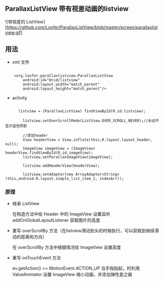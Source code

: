 ## ParallaxListView 带有视差动画的listview

![带视差的 ListView][https://github.com/Loofer/ParallaxListView/blob/master/screen/parallaxlistview.gif]

## 用法

* xml 文件
```

    <org.loofer.parallaxlistview.ParallaxListView
        android:id="@+id/listview"
        android:layout_width="match_parent"
        android:layout_height="match_parent"/>

```

* activity
```

      listview = (ParallaxListView) findViewById(R.id.listview);

        listview.setOverScrollMode(ListView.OVER_SCROLL_NEVER);//永远不显示蓝色阴影

        //添加header
        View headerView = View.inflate(this,R.layout.layout_header, null);
        ImageView imageView = (ImageView) headerView.findViewById(R.id.imageView);
        listview.setParallaxImageView(imageView);

        listview.addHeaderView(headerView);
		
        listview.setAdapter(new ArrayAdapter<String>(this,android.R.layout.simple_list_item_1, indexArr));

```

### 原理

* 继承 ListView

    在构造方法中给 Header 中的 ImageView 设置监听 addOnGlobalLayoutListener 获取图片的高度

* 重写 overScrollBy 方法（在listview滑动到头的时候执行，可以获取到继续滑动的距离和方向）

    在 overScrollBy 方法中根据情况给 ImageView 设置高度

* 重写 onTouchEvent 方法

    ev.getAction() == MotionEvent.ACTION_UP 当手指抬起，时利用 ValueAnimator 设置 ImageView 缩小动画，并添加弹性差之器

